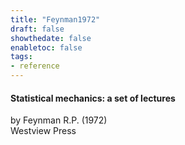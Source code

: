 ```yaml
---
title: "Feynman1972"
draft: false
showthedate: false
enabletoc: false
tags:
- reference
---
```


#### **Statistical mechanics: a set of lectures**     
by Feynman R.P. (1972)         
Westview Press      



